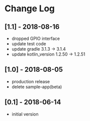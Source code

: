 # Change Log

## [1.1] - 2018-08-16
- dropped GPIO interface
- update test code
- update gradle 3.1.3 -> 3.1.4
- update kotlin_version 1.2.50 -> 1.2.51

## [1.0] - 2018-08-05
- production release
- delete sample-app(beta)

## [0.1] - 2018-06-14
- initial version
